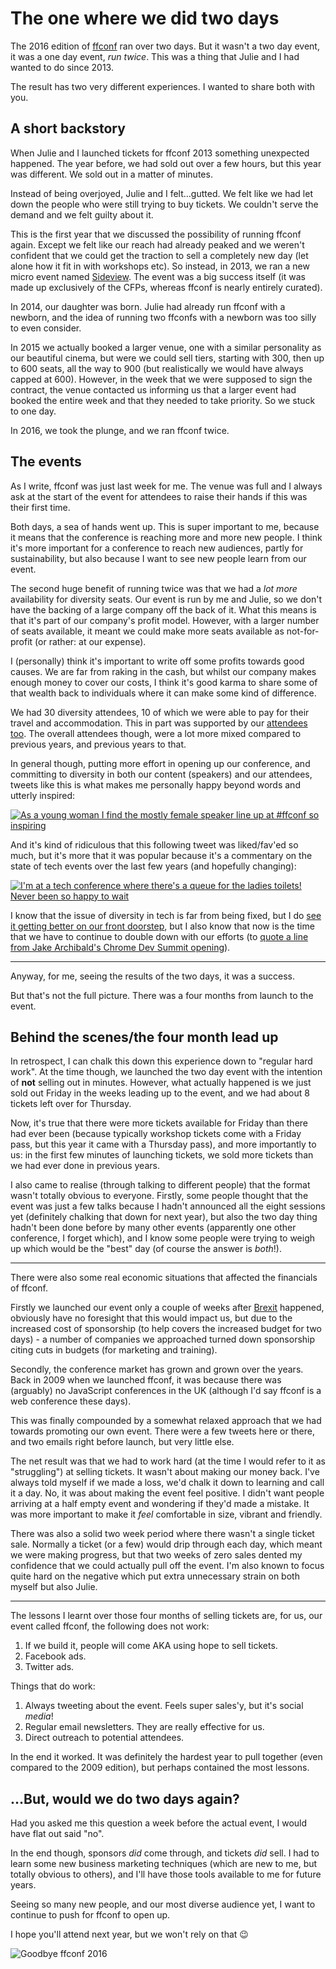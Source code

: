 # The one where we did two days

The 2016 edition of [ffconf](https://ffconf.org) ran over two days. But it wasn't a two day event, it was a one day event, *run twice*. This was a thing that Julie and I had wanted to do since 2013.

The result has two very different experiences. I wanted to share both with you.

## A short backstory

When Julie and I launched tickets for ffconf 2013 something unexpected happened. The year before, we had sold out over a few hours, but this year was different. We sold out in a matter of minutes.

Instead of being overjoyed, Julie and I felt…gutted. We felt like we had let down the people who were still trying to buy tickets. We couldn't serve the demand and we felt guilty about it.

This is the first year that we discussed the possibility of running ffconf again. Except we felt like our reach had already peaked and we weren't confident that we could get the traction to sell a completely new day (let alone how it fit in with workshops etc). So instead, in 2013, we ran a new micro event named [Sideview](https://2013.ffconf.org/sideview). The event was a big success itself (it was made up exclusively of the CFPs, whereas ffconf is nearly entirely curated).

In 2014, our daughter was born. Julie had already run ffconf with a newborn, and the idea of running two ffconfs with a newborn was too silly to even consider.

In 2015 we actually booked a larger venue, one with a similar personality as our beautiful cinema, but were we could sell tiers, starting with 300, then up to 600 seats, all the way to 900 (but realistically we would have always capped at 600). However, in the week that we were supposed to sign the contract, the venue contacted us informing us that a larger event had booked the entire week and that they needed to take priority. So we stuck to one day.

In 2016, we took the plunge, and we ran ffconf twice.

## The events

As I write, ffconf was just last week for me. The venue was full and I always ask at the start of the event for attendees to raise their hands if this was their first time.

Both days, a sea of hands went up. This is super important to me, because it means that the conference is reaching more and more new people. I think it's more important for a conference to reach new audiences, partly for sustainability, but also because I want to see new people learn from our event.

The second huge benefit of running twice was that we had a *lot more* availability for diversity seats. Our event is run by me and Julie, so we don't have the backing of a large company off the back of it. What this means is that it's part of our company's profit model. However, with a larger number of seats available, it meant we could make more seats available as not-for-profit (or rather: at our expense).

I (personally) think it's important to write off some profits towards good causes. We are far from raking in the cash, but whilst our company makes enough money to cover our costs, I think it's good karma to share some of that wealth back to individuals where it can make some kind of difference.

We had 30 diversity attendees, 10 of which we were able to pay for their travel and accommodation. This in part was supported by our [attendees too](https://2016.ffconf.org/#a-special-thanks-). The overall attendees though, were a lot more mixed compared to previous years, and previous years to that.

In general though, putting more effort in opening up our conference, and committing to diversity in both our content (speakers) and our attendees, tweets like this is what makes me personally happy beyond words and utterly inspired:

[![As a young woman I find the mostly female speaker line up at #ffconf so inspiring](/images/ffconf2016-inspire.png)](https://mobile.twitter.com/ninjanails/status/797064239928184832)

And it's kind of ridiculous that this following tweet was liked/fav'ed so much, but it's more that it was popular because it's a commentary on the state of tech events over the last few years (and hopefully changing):

[![I'm at a tech conference where there's a queue for the ladies toilets! Never been so happy to wait](/images/ffconf2016-loos.png)](https://mobile.twitter.com/H_Bottles/status/796673500979363840)

I know that the issue of diversity in tech is far from being fixed, but I do [see it getting better on our front doorstep](https://www.flickr.com/photos/sebleedelisle/albums/72157675366412460), but I also know that now is the time that we have to continue to double down with our efforts (to [quote a line from Jake Archibald's Chrome Dev Summit opening](https://youtu.be/m4-IBIEjOe0?t=3m37s)).

---

Anyway, for me, seeing the results of the two days, it was a success.

But that's not the full picture. There was a four months from launch to the event.

## Behind the scenes/the four month lead up

In retrospect, I can chalk this down this experience down to "regular hard work". At the time though, we launched the two day event with the intention of **not** selling out in minutes. However, what actually happened is we just sold out Friday in the weeks leading up to the event, and we had about 8 tickets left over for Thursday.

Now, it's true that there were more tickets available for Friday than there had ever been (because typically workshop tickets come with a Friday pass, but this year it came with a Thursday pass), and more importantly to us: in the first few minutes of launching tickets, we sold more tickets than we had ever done in previous years.

I also came to realise (through talking to different people) that the format wasn't totally obvious to everyone. Firstly, some people thought that the event was just a few talks because I hadn't announced all the eight sessions yet (definitely chalking that down for next year), but also the two day thing hadn't been done before by many other events (apparently one other conference, I forget which), and I know some people were trying to weigh up which would be the "best" day (of course the answer is *both*!).

---

There were also some real economic situations that affected the financials of ffconf.

Firstly we launched our event only a couple of weeks after [Brexit](https://en.m.wikipedia.org/wiki/Brexit) happened, obviously have no foresight that this would impact us, but due to the increased cost of sponsorship (to help covers the increased budget for two days) - a number of companies we approached turned down sponsorship citing cuts in budgets (for marketing and training).

Secondly, the conference market has grown and grown over the years. Back in 2009 when we launched ffconf, it was because there was (arguably) no JavaScript conferences in the UK (although I'd say ffconf is a web conference these days).

This was finally compounded by a somewhat relaxed approach that we had towards promoting our own event. There were a few tweets here or there, and two emails right before launch, but very little else.

The net result was that we had to work hard (at the time I would refer to it as "struggling") at selling tickets. It wasn't about making our money back. I've always told myself if we made a loss, we'd chalk it down to learning and call it a day. No, it was about making the event feel positive. I didn't want people arriving at a half empty event and wondering if they'd made a mistake. It was more important to make it *feel* comfortable in size, vibrant and friendly.

There was also a solid two week period where there wasn't a single ticket sale. Normally a ticket (or a few) would drip through each day, which meant we were making progress, but that two weeks of zero sales dented my confidence that we could actually pull off the event. I'm also known to focus quite hard on the negative which put extra unnecessary strain on both myself but also Julie.

---

The lessons I learnt over those four months of selling tickets are, for us, our event called ffconf, the following does not work:

1. If we build it, people will come AKA using hope to sell tickets.
2. Facebook ads.
3. Twitter ads.

Things that do work:

1. Always tweeting about the event. Feels super sales'y, but it's social *media*!
2. Regular email newsletters. They are really effective for us.
3. Direct outreach to potential attendees.

In the end it worked. It was definitely the hardest year to pull together (even compared to the 2009 edition), but perhaps contained the most lessons.

## …But, would we do two days again?

Had you asked me this question a week before the actual event, I would have flat out said "no".

In the end though, sponsors *did* come through, and tickets *did* sell. I had to learn some new business marketing techniques (which are new to me, but totally obvious to others), and I'll have those tools available to me for future years.

Seeing so many new people, and our most diverse audience yet, I want to continue to push for ffconf to open up.

I hope you'll attend next year, but we won't rely on that 😉

![Goodbye ffconf 2016](/images/ffconf-2016-end.jpg)

<!-- ![sales](/images/ffconf2016-sales.png) -->
